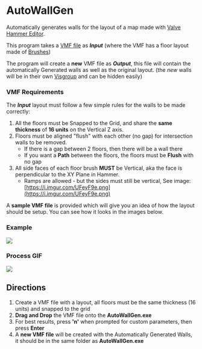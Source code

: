 # AutoWallGen
Automatically generates walls for the layout of a map made with [Valve Hammer Editor](https://developer.valvesoftware.com/wiki/Valve_Hammer_Editor).

This program takes a [VMF file](https://developer.valvesoftware.com/wiki/VMF) as ***Input*** (where the VMF has a floor layout made of [Brushes](https://developer.valvesoftware.com/wiki/Brush))

The program will create a **new** VMF file as ***Output***, this file will contain the automatically Generated walls as well as the original layout. (the *new* walls will be in their own [Visgroup](https://developer.valvesoftware.com/wiki/Visgroup) and can be hidden easily)

### VMF Requirements

The ***Input*** layout must follow a few simple rules for the walls to be made correctly:
1. All the floors must be Snapped to the Grid, and share the **same thickness** of **16 units** on the Vertical Z axis.
2. Floors must be aligned "flush" with each other (no gap) for intersection walls to be removed.
    - If there is a gap between 2 floors, then there will be a wall there
    - If you want a **Path** between the floors, the floors must be **Flush** with no gap
3. All side faces of each floor brush **MUST** be Vertical, aka the face is perpendicular to the XY Plane in Hammer. 
    - Ramps are allowed - but the sides must still be vertical, See image: [https://i.imgur.com/UFeyF9e.png](https://i.imgur.com/UFeyF9e.png)

A **sample VMF file** is provided which will give you an idea of how the layout should be setup. You can see how it looks in the images below.

### Example
![](https://i.imgur.com/QasEF5d.png)

### Process GIF
![](https://image.ibb.co/bEiamw/Auto_Wall_Gen_Gif_41.gif)



## Directions

1. Create a VMF file with a layout, all floors must be the same thickness (16 units) and snapped to the grid
2. **Drag and Drop** the VMF file onto the **AutoWallGen.exe**
3. For best results, press **'n'** when prompted for custom parameters, then press **Enter**
4. A **new VMF file** will be created with the Automatically Generated Walls, it should be in the same folder as **AutoWallGen.exe**


